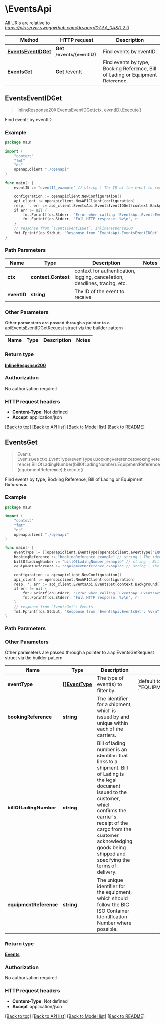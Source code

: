 # \EventsApi

All URIs are relative to *https://virtserver.swaggerhub.com/dcsaorg/DCSA_OAS/1.2.0*

Method | HTTP request | Description
------------- | ------------- | -------------
[**EventsEventIDGet**](EventsApi.md#EventsEventIDGet) | **Get** /events/{eventID} | Find events by eventID.
[**EventsGet**](EventsApi.md#EventsGet) | **Get** /events | Find events by type, Booking Reference, Bill of Lading or Equipment Reference.



## EventsEventIDGet

> InlineResponse200 EventsEventIDGet(ctx, eventID).Execute()

Find events by eventID.



### Example

```go
package main

import (
    "context"
    "fmt"
    "os"
    openapiclient "./openapi"
)

func main() {
    eventID := "eventID_example" // string | The ID of the event to receive

    configuration := openapiclient.NewConfiguration()
    api_client := openapiclient.NewAPIClient(configuration)
    resp, r, err := api_client.EventsApi.EventsEventIDGet(context.Background(), eventID).Execute()
    if err != nil {
        fmt.Fprintf(os.Stderr, "Error when calling `EventsApi.EventsEventIDGet``: %v\n", err)
        fmt.Fprintf(os.Stderr, "Full HTTP response: %v\n", r)
    }
    // response from `EventsEventIDGet`: InlineResponse200
    fmt.Fprintf(os.Stdout, "Response from `EventsApi.EventsEventIDGet`: %v\n", resp)
}
```

### Path Parameters


Name | Type | Description  | Notes
------------- | ------------- | ------------- | -------------
**ctx** | **context.Context** | context for authentication, logging, cancellation, deadlines, tracing, etc.
**eventID** | **string** | The ID of the event to receive | 

### Other Parameters

Other parameters are passed through a pointer to a apiEventsEventIDGetRequest struct via the builder pattern


Name | Type | Description  | Notes
------------- | ------------- | ------------- | -------------


### Return type

[**InlineResponse200**](InlineResponse200.md)

### Authorization

No authorization required

### HTTP request headers

- **Content-Type**: Not defined
- **Accept**: application/json

[[Back to top]](#) [[Back to API list]](../README.md#documentation-for-api-endpoints)
[[Back to Model list]](../README.md#documentation-for-models)
[[Back to README]](../README.md)


## EventsGet

> Events EventsGet(ctx).EventType(eventType).BookingReference(bookingReference).BillOfLadingNumber(billOfLadingNumber).EquipmentReference(equipmentReference).Execute()

Find events by type, Booking Reference, Bill of Lading or Equipment Reference.



### Example

```go
package main

import (
    "context"
    "fmt"
    "os"
    openapiclient "./openapi"
)

func main() {
    eventType := []openapiclient.EventType{openapiclient.eventType("EQUIPMENT")} // []EventType | The type of event(s) to filter by. (optional) (default to ["EQUIPMENT","SHIPMENT","TRANSPORT","TRANSPORTEQUIPMENT"])
    bookingReference := "bookingReference_example" // string | The identifier for a shipment, which is issued by and unique within each of the carriers. (optional)
    billOfLadingNumber := "billOfLadingNumber_example" // string | Bill of lading number is an identifier that links to a shipment. Bill of Lading is the legal document issued to the customer, which confirms the carrier's receipt of the cargo from the customer acknowledging goods being shipped and specifying the terms of delivery. (optional)
    equipmentReference := "equipmentReference_example" // string | The unique identifier for the equipment, which should follow the BIC ISO Container Identification Number where possible. (optional)

    configuration := openapiclient.NewConfiguration()
    api_client := openapiclient.NewAPIClient(configuration)
    resp, r, err := api_client.EventsApi.EventsGet(context.Background()).EventType(eventType).BookingReference(bookingReference).BillOfLadingNumber(billOfLadingNumber).EquipmentReference(equipmentReference).Execute()
    if err != nil {
        fmt.Fprintf(os.Stderr, "Error when calling `EventsApi.EventsGet``: %v\n", err)
        fmt.Fprintf(os.Stderr, "Full HTTP response: %v\n", r)
    }
    // response from `EventsGet`: Events
    fmt.Fprintf(os.Stdout, "Response from `EventsApi.EventsGet`: %v\n", resp)
}
```

### Path Parameters



### Other Parameters

Other parameters are passed through a pointer to a apiEventsGetRequest struct via the builder pattern


Name | Type | Description  | Notes
------------- | ------------- | ------------- | -------------
 **eventType** | [**[]EventType**](EventType.md) | The type of event(s) to filter by. | [default to [&quot;EQUIPMENT&quot;,&quot;SHIPMENT&quot;,&quot;TRANSPORT&quot;,&quot;TRANSPORTEQUIPMENT&quot;]]
 **bookingReference** | **string** | The identifier for a shipment, which is issued by and unique within each of the carriers. | 
 **billOfLadingNumber** | **string** | Bill of lading number is an identifier that links to a shipment. Bill of Lading is the legal document issued to the customer, which confirms the carrier&#39;s receipt of the cargo from the customer acknowledging goods being shipped and specifying the terms of delivery. | 
 **equipmentReference** | **string** | The unique identifier for the equipment, which should follow the BIC ISO Container Identification Number where possible. | 

### Return type

[**Events**](Events.md)

### Authorization

No authorization required

### HTTP request headers

- **Content-Type**: Not defined
- **Accept**: application/json

[[Back to top]](#) [[Back to API list]](../README.md#documentation-for-api-endpoints)
[[Back to Model list]](../README.md#documentation-for-models)
[[Back to README]](../README.md)

